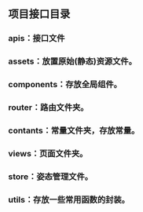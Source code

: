 ## 项目接口目录 

### apis：接口文件

### assets：放置原始(静态)资源文件。

### components：存放全局组件。

### router：路由文件夹。

### contants：常量文件夹，存放常量。

### views：页面文件夹。


### store：姿态管理文件。

### utils：存放一些常用函数的封装。